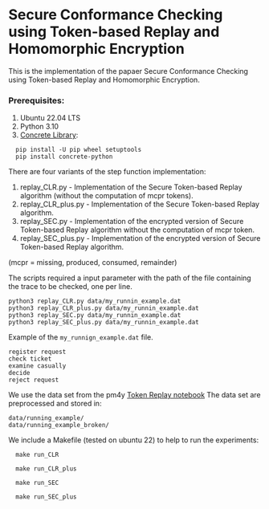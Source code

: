 # Secure Conformance Checking using Token-based Replay and Homomorphic Encryption

This is the implementation of the papaer Secure Conformance Checking using Token-based
Replay and Homomorphic Encryption.

### Prerequisites:

1. Ubuntu 22.04 LTS
2. Python 3.10
3. [Concrete Library](https://github.com/zama-ai/concrete):
  ```
    pip install -U pip wheel setuptools
    pip install concrete-python
  ```

There are four variants of the step function implementation:

1. replay_CLR.py - Implementation of the Secure Token-based Replay algorithm (without the computation of mcpr tokens).
2. replay_CLR_plus.py - Implementation of the Secure Token-based Replay algorithm.
3. replay_SEC.py - Implementation of the encrypted version of Secure Token-based Replay algorithm without the computation of mcpr token.
4. replay_SEC_plus.py - Implementation of the encrypted version of Secure Token-based Replay algorithm.

(mcpr = missing, produced, consumed, remainder)

The scripts required a input parameter with the path of the file containing the trace to be checked, one per line.

```
python3 replay_CLR.py data/my_runnin_example.dat
python3 replay_CLR_plus.py data/my_runnin_example.dat
python3 replay_SEC.py data/my_runnin_example.dat
python3 replay_SEC_plus.py data/my_runnin_example.dat
```

Example of the `my_runnign_example.dat` file.

```
register request
check ticket
examine casually
decide
reject request
```

We use the data set from the pm4y [Token Replay notebook](https://github.com/process-intelligence-solutions/pm4py/blob/release/notebooks/4_conformance_checking.ipynb)
The data set are preprocessed and stored in:

```
data/running_example/
data/running_example_broken/
```

We include a Makefile (tested on ubuntu 22) to help to run the experiments:

```
  make run_CLR
```

```
  make run_CLR_plus
```
```
  make run_SEC
```
```
  make run_SEC_plus
```

